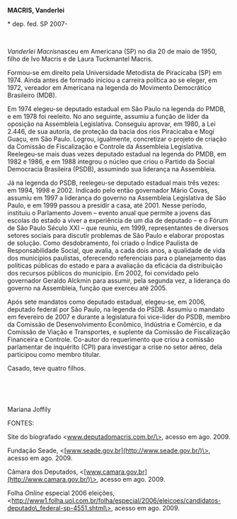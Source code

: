 **MACRIS, Vanderlei**

\* dep. fed. SP 2007-

 

*Vanderlei Macris*nasceu em Americana (SP) no dia 20 de maio de 1950,
filho de Ivo Macris e de Laura Tuckmantel Macris.

Formou-se em direito pela Universidade Metodista de Piracicaba (SP) em
1974. Ainda antes de formado iniciou a carreira política ao se eleger,
em 1972, vereador em Americana na legenda do Movimento Democrático
Brasileiro (MDB).

Em 1974 elegeu-se deputado estadual em São Paulo na legenda do PMDB, e
em 1978 foi reeleito. No ano seguinte, assumiu a função de líder da
oposição na Assembleia Legislativa. Conseguiu aprovar, em 1980, a Lei
2.446, de sua autoria, de proteção da bacia dos rios Piracicaba e Mogi
Guaçu, em São Paulo. Logrou, igualmente, concretizar o projeto de
criação da Comissão de Fiscalização e Controle da Assembleia
Legislativa. Reelegeu-se mais duas vezes deputado estadual na legenda do
PMDB, em 1982 e 1986, e em 1988 integrou o núcleo que criou o Partido da
Social Democracia Brasileira (PSDB), assumindo sua liderança na
Assembleia.

Já na legenda do PSDB, reelegeu-se deputado estadual mais três vezes: em
1994, 1998 e 2002. Indicado pelo então governador Mário Covas, assumiu
em 1997 a liderança do governo na Assembleia Legislativa de São Paulo, e
em 1999 passou a presidir a casa, até 2001. Nesse período, instituiu o
Parlamento Jovem – evento anual que permite a jovens das escolas do
estado a viver a experiência de um dia de deputado – e o Fórum de São
Paulo Século XXI – que reuniu, em 1999, representantes de diversos
setores sociais para discutir problemas de São Paulo e elaborar
propostas de solução. Como desdobramento, foi criado o Índice Paulista
de Responsabilidade Social, que avalia, a cada dois anos, a qualidade de
vida dos municípios paulistas, oferecendo referenciais para o
planejamento das políticas públicas do estado e para a avaliação da
eficácia da distribuição dos recursos públicos do município. Em 2002,
foi convidado pelo governador Geraldo Alckmin para assumir, pela segunda
vez, a liderança do governo na Assembleia, função que exerceu até 2005.

Após sete mandatos como deputado estadual, elegeu-se, em 2006, deputado
federal por São Paulo, na legenda do PSDB. Assumiu o mandato em
fevereiro de 2007 e durante a legislatura foi vice-líder do PSDB, membro
da Comissão de Desenvolvimento Econômico, Indústria e Comércio, e da
Comissão de Viação e Transportes, e suplente da Comissão de Fiscalização
Financeira e Controle. Co-autor do requerimento que criou a comissão
parlamentar de inquérito (CPI) para investigar a crise no setor aéreo,
dela participou como membro titular.

Casado, teve quatro filhos.

 

 

Mariana Joffily

FONTES:

Site do biografado \<www.deputadomacris.com.br/\>, acesso em ago. 2009.

Fundação Seade, \<[www.seade.gov.br](http://www.seade.gov.br/)\>, acesso
em ago. 2009.

Câmara dos Deputados,
\<[www.camara.gov.br](http://www.camara.gov.br/)\>, acesso em ago. 2009.

Folha *Online* especial 2006 eleições,
\<http://www1.folha.uol.com.br/folha/especial/2006/eleicoes/candidatos-deputado\_federal-sp-4551.shtml\>,
acesso em ago. 2009.
